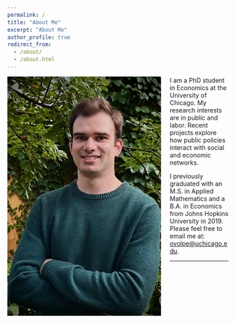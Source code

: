 ```yaml
---
permalink: /
title: "About Me"
excerpt: "About Me"
author_profile: true
redirect_from: 
  - /about/
  - /about.html
---
```


<img class="img-responsive" style="float: left; margin: 0px 20px 20px 0px;" src="/files/headshot.jpg" width="350">I am a PhD student in Economics at the University of Chicago. My research interests are in public and labor. Recent projects explore how public policies interact with social and economic networks.

I previously graduated with an M.S. in Applied Mathematics and a B.A. in Economics from Johns Hopkins University in 2019. Please feel free to email me at: <a href="mailto:ovolpe@uchicago.edu">ovolpe@uchicago.edu</a>.
  
---

